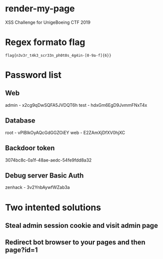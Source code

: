 # render-my-page
XSS Challenge for UnigeBoeing CTF 2019

# Regex formato flag
```flag{n3v3r_t4k3_scr33n_ph0t0s_4g4in-[0-9a-f]{6}}```

# Password list
## Web
admin - x2cg9qDwSQFA5JVDQT6h
test  - hdxGm6EgD9JvmmFNxT4x

## Database
root  - vPlBIkOyAQcGdGGZOiEY
web   - E2ZAmXjDfXV0hjXC

## Backdoor token
3074bc8c-0a1f-48ae-aedc-54fe9fdd8a32

## Debug server Basic Auth
zenhack - 3v2YnbAywfWZab3a


# Two intented solutions

## Steal admin session cookie and visit admin page
## Redirect bot browser to your pages and then page?id=1
